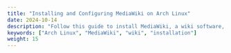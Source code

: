 ```yaml
---
title: "Installing and Configuring MediaWiki on Arch Linux"
date: 2024-10-14
description: "Follow this guide to install MediaWiki, a wiki software, on Arch Linux for collaborative documentation."
keywords: ["Arch Linux", "MediaWiki", "wiki", "installation"]
weight: 15
---
```

